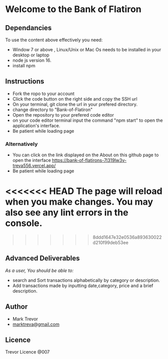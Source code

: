 # Welcome to the Bank of Flatiron

## Dependancies
To use the content above effectively you need:
+ Window 7 or above , Linux/Unix or Mac Os needs to be installed in your desktop or laptop
+ node js version 16.
+ install npm 

## Instructions

- Fork  the ropo to your account
- Click the code button on the right side and copy the SSH url
- On your terminal, git clone the url in your prefered directory.
- change directory to "Bank-of-Flatiron"
- Open the repository to your prefered code editor
-  on your code editor terminal input the command "npm start" to open the application's interface.
 - Be patient while loading page


### Alternatively
 - You can click on the link displayed on the About on this github page to open the interface
 https://bank-of-flatirons-7l319lw3v-treva556.vercel.app/ 
 - Be patient while loading page

<<<<<<< HEAD
The page will reload when you make changes.
You may also see any lint errors in the console.
=======
>>>>>>> 8ddd1647e32e0536a893630022d210f99deb53ee

## Advanced Deliverables

*As a user, You should be able to:*

- search and Sort transactions alphabetically by category or description.
- Add transactions made by inputting date,category, price and a brief description.

## Author
- Mark Trevor
- marktreva@gmail.com

## Licence
Trevor Licence @007